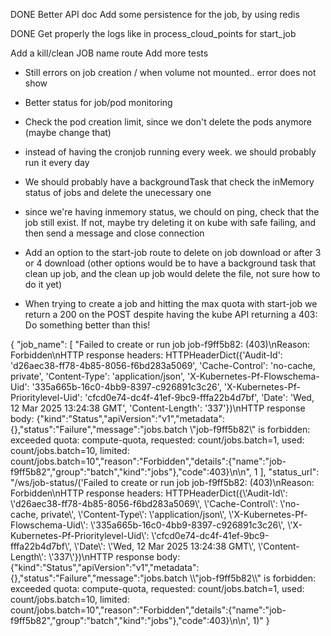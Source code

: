 DONE Better API doc
Add some persistence for the job, by using redis

DONE Get properly the logs like in process_cloud_points for start_job

Add a kill/clean JOB name route
Add more tests

- Still errors on job creation / when volume not mounted.. error does not show

- Better status for job/pod monitoring
- Check the pod creation limit, since we don't delete the pods anymore (maybe change that)
- instead of having the cronjob running every week. we should probably run it every day
- We should probably have a backgroundTask that check the inMemory status of jobs and delete the unecessary one

- since we're having inmemory status, we chould on ping, check that the job still exist.
If not, maybe try deleting it on kube with safe failing, and then send a message and close connection

- Add an option to the start-job route to delete on job download or after 3 or 4 download (other options would be to have a background task that clean up job, and the clean up job would delete the file, not sure how to do it yet)

- When trying to create a job and hitting the max quota with start-job we return a 200 on the POST despite having the kube API returning a 403: Do something better than this!

{
  "job_name": [
    "Failed to create or run job job-f9ff5b82: (403)\nReason: Forbidden\nHTTP response headers: HTTPHeaderDict({'Audit-Id': 'd26aec38-ff78-4b85-8056-f6bd283a5069', 'Cache-Control': 'no-cache, private', 'Content-Type': 'application/json', 'X-Kubernetes-Pf-Flowschema-Uid': '335a665b-16c0-4bb9-8397-c926891c3c26', 'X-Kubernetes-Pf-Prioritylevel-Uid': 'cfcd0e74-dc4f-41ef-9bc9-fffa22b4d7bf', 'Date': 'Wed, 12 Mar 2025 13:24:38 GMT', 'Content-Length': '337'})\nHTTP response body: {\"kind\":\"Status\",\"apiVersion\":\"v1\",\"metadata\":{},\"status\":\"Failure\",\"message\":\"jobs.batch \\\"job-f9ff5b82\\\" is forbidden: exceeded quota: compute-quota, requested: count/jobs.batch=1, used: count/jobs.batch=10, limited: count/jobs.batch=10\",\"reason\":\"Forbidden\",\"details\":{\"name\":\"job-f9ff5b82\",\"group\":\"batch\",\"kind\":\"jobs\"},\"code\":403}\n\n",
    1
  ],
  "status_url": "/ws/job-status/('Failed to create or run job job-f9ff5b82: (403)\\nReason: Forbidden\\nHTTP response headers: HTTPHeaderDict({\\'Audit-Id\\': \\'d26aec38-ff78-4b85-8056-f6bd283a5069\\', \\'Cache-Control\\': \\'no-cache, private\\', \\'Content-Type\\': \\'application/json\\', \\'X-Kubernetes-Pf-Flowschema-Uid\\': \\'335a665b-16c0-4bb9-8397-c926891c3c26\\', \\'X-Kubernetes-Pf-Prioritylevel-Uid\\': \\'cfcd0e74-dc4f-41ef-9bc9-fffa22b4d7bf\\', \\'Date\\': \\'Wed, 12 Mar 2025 13:24:38 GMT\\', \\'Content-Length\\': \\'337\\'})\\nHTTP response body: {\"kind\":\"Status\",\"apiVersion\":\"v1\",\"metadata\":{},\"status\":\"Failure\",\"message\":\"jobs.batch \\\\\"job-f9ff5b82\\\\\" is forbidden: exceeded quota: compute-quota, requested: count/jobs.batch=1, used: count/jobs.batch=10, limited: count/jobs.batch=10\",\"reason\":\"Forbidden\",\"details\":{\"name\":\"job-f9ff5b82\",\"group\":\"batch\",\"kind\":\"jobs\"},\"code\":403}\\n\\n', 1)"
}